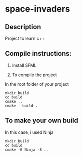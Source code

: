 # space-invaders

## Description
Project to learn c++

## Compile instructions:
 
 1. Install SFML

 2. To compile the project
 
 In the root folder of your project

 ```console
 mkdir build
 cd build
 cmake ..
 cmake --build .
 ```

## To make your own build

In this case, i used Ninja

```console
mkdir build
cd build
cmake -G Ninja -S ..
```